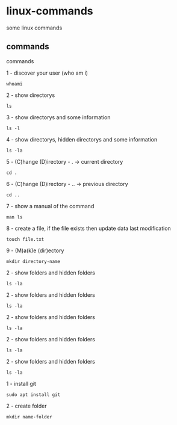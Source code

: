 # linux-commands
some linux commands

## commands
commands


1 - discover your user (who am i)
```
whoami
```

2 - show directorys
```
ls
```

3 - show directorys and some information
```
ls -l
```

4 - show directorys, hidden directorys and some information
```
ls -la
```

5 - (C)hange (D)irectory -  . -> current directory
```
cd .
```

6 - (C)hange (D)irectory -  .. -> previous directory
```
cd ..
```

7 - show a manual of the command
```
man ls
```

8 - create a file, if the file exists then update data last modification
```
touch file.txt
```

9 - (M)a(k)e (dir)ectory
```
mkdir directory-name
```


2 - show folders and hidden folders
```
ls -la
```

2 - show folders and hidden folders
```
ls -la
```

2 - show folders and hidden folders
```
ls -la
```

2 - show folders and hidden folders
```
ls -la
```

2 - show folders and hidden folders
```
ls -la
```


1 - install git
```
sudo apt install git
```

2 - create folder
```
mkdir name-folder
```


